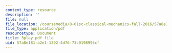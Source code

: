 ```yaml
---
content_type: resource
description: ''
file: null
file_location: /coursemedia/8-01sc-classical-mechanics-fall-2016/57a8e181a2e113924d7673c0198995cf_c15RtHXBVuQ.pdf
file_type: application/pdf
resourcetype: Document
title: 3play pdf file
uid: 57a8e181-a2e1-1392-4d76-73c0198995cf
---
```


